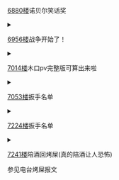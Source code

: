 [6880楼](https://bbs.nga.cn/read.php?tid=26555454&page=345#l6880)诺贝尔笑话奖

<details>
  <summary></summary>
  
  **#桐生框框获得诺贝尔和平奖**

  <img src="https://img.nga.178.com/attachments/mon_202105/19/-zue37Q2o-3hepK2lT1kShs-113.jpg"></img>

</details>

[6956楼](https://bbs.nga.cn/read.php?tid=26555454&page=348#l6956)战争开始了！

<details>
  <summary></summary>
  
  veibae(火鸡可能的联动对象)对hololive的看法https://www.youtube.com/watch?v=o7cRwGNs2iY

  <img src="https://img.nga.178.com/attachments/mon_202105/19/-zue37Q2o-9nu3K10ToS8h-62.png"></img>

  “木口把主播当偶像来推销”跟屎一样，I hate it

  scripted stream

  They(fans) literally support a terrible company

  実際に引退後は、会社の維持に使われてる 哪怕V毕业后仍继续维持温暖大家庭设定

  评论区木口信开始急了

  朱军，我喜欢战争！

  <img src="https://img.nga.178.com/attachments/mon_202105/19/-zue37Q2o-kkswKjT3cSj0-6f.png"></img>

  <img src="https://img.nga.178.com/attachments/mon_202105/19/-zue37Q2o-isw9KnT3cSz3-43.png"></img>

  <img src="https://img.nga.178.com/attachments/mon_202105/19/-zue37Q2o-5wd7KwT3cSzd-6n.png"></img>

  <img src="https://img.nga.178.com/attachments/mon_202105/19/-zue37Q2o-4kj9KfT3cSya-3d.png"></img>

</details>

[7014楼](https://bbs.nga.cn/read.php?tid=26555454&page=351#l7014)木口pv完整版可算出来啦

<details>
  <summary></summary>
  
  动了，他动了。就个pv

  <img src="https://img.nga.178.com/attachments/mon_202105/19/-zue37Q2o-ksw5K1wT1kSg0-bq.png"></img>

  https://www.youtube.com/watch?v=3RxlzJWWzdY

</details>

[7053楼](https://bbs.nga.cn/read.php?tid=26555454&page=353#l7053)扳手名单

<details>
  <summary></summary>
  
  我是不是没放昨天的蝗粉扳手
  
  Craig J.
  
  もざいく
  
  蚊取り豚野郎
  
  まろやか100mg
  
  海外ニキDavid
  
  貴史
  
  ガチ恋5Gmineo i
  
  9629 kuroniku

</details>

[7224楼](https://bbs.nga.cn/read.php?tid=26555454&page=362#l7224)扳手名单

<details>
  <summary></summary>
  
  蝗粉扳手

  <br>

  Craig J.
  
  蚊取り豚野郎
  
  まろやか100mg
  
  海外ニキDavid
  
  貴史
  
  ガチ恋5Gmineo i
  
  姓名
  
  9629 kuroniku

</details>

[7241楼](https://bbs.nga.cn/read.php?tid=26555454&page=363#l7241)陪酒回烤屎(真的陪酒让人恐怖)

参见电台烤屎报文
